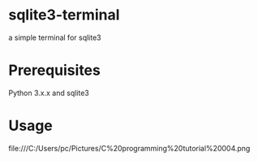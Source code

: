 # sqlite3-terminal
a simple terminal for sqlite3

# Prerequisites
Python 3.x.x and sqlite3

# Usage

file:///C:/Users/pc/Pictures/C%20programming%20tutorial%20004.png
